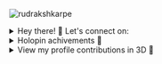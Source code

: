 <p align="left"> <img src="https://komarev.com/ghpvc/?username=rudrakshkarpe&color=blue" alt="rudrakshkarpe" /> </p> 

<!--
![GitHub Background](src/Matrix-rudraksh.gif)
-->
<!--- ![profile-image-art](https://github.com/rudrakshkarpe/rudrakshkarpe/assets/78851635/4bb0c75b-a290-41b9-8130-774a4b4da660) --->

<details>
<summary> Hey there! 👋 Let's connect on: </summary>
<div align="center">

| Platform        | Address                                                                 |
|-----------------|-------------------------------------------------------------------------|
| 🌐 Portfolio:   | [www.rudrakshkarpe.netlify.app](https://www.rudrakshkarpe.netlify.app) |
| 📧 Mail:        | [rudraksh.karpe@gmail.com](mailto:rudraksh.karpe@gmail.com)             |
| 👥 LinkedIn:    | [linkedin.com/in/rudrakshkarpe](https://www.linkedin.com/in/rudrakshkarpe) |
| 🐦 Twitter:     | [twitter.com/rudrakshkarpe](https://twitter.com/rudrakshkarpe)          |

</div>


</details>

<!--
[![Twitter Badge](https://img.shields.io/badge/-rudrakshkarpe-blue?style=flat-square&logo=Twitter&logoColor=white&link=https://www.linkedin.com/in/rudrakshkarpe)](https://www.twitter.com/rudrakshkarpe/)
[![Gmail Badge](https://img.shields.io/badge/-rudraksh.karpe@gmail.com-c14438?style=flat-square&logo=Gmail&logoColor=white&link=mailto:rudraksh.karpe@gmail.com)](mailto:rudraksh.karpe@gmail.com)
[![Linkedin Badge](https://img.shields.io/badge/-rudrakshkarpe-blue?style=flat-square&logo=Linkedin&logoColor=white&link=https://www.linkedin.com/in/kirtanchandak/)](https://www.linkedin.com/in/rudrakshkarpe)
-->
<details>
 <summary>Holopin achivements 💫</summary>
 
<!--Holopin-board-->
<div align="center">
    <a href="https://www.holopin.io/@rudrakshkarpe"><img height="215" src="https://holopin.io/api/user/board?user=rudrakshkarpe"></a>
</div>
 
</details>


<details>
<summary>View my profile contributions in 3D 👀</summary>

 <!-- profile 3d contributor view -->
<img height="600" src="/profile-3d-contrib/profile-night-rainbow.svg" />

<!--- streak meter --->
<p align="center">
  <img src="https://streak-stats.demolab.com?user=rudrakshkarpe&theme=github-dark&hide_border=true&hide_total_contributions=true&hide_longest_streak=true)](https://git.io/streak-stats" alt="Rudraksh's Github Stats">
</p>

</details>


<!----
<img height="150" alt="Thanks for visiting me" width="100%" src="https://github.com/rudrakshkarpe/rudrakshkarpe/blob/master/src/message.svg" />
--->
